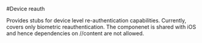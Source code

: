 #Device reauth

Provides stubs for device level re-authentication capabilities. Currently, covers only biometric reauthentication.
The componenet is shared with iOS and hence dependencies on //content are not allowed.
